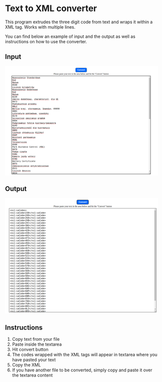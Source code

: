 # Text to XML converter

This program extrudes the three digit code from text and wraps it within a XML tag. Works with multiple lines.

You can find below an example of input and the output as well as instructions on how to use the converter.

## Input

![Input image](https://github.com/VeejayPL/bmw-text-to-xml-converter/blob/main/assets/input.png)

## Output

![Output image](https://github.com/VeejayPL/bmw-text-to-xml-converter/blob/main/assets/output.png)

## Instructions

1. Copy text from your file
2. Paste inside the textarea
3. Hit convert button
4. The codes wrapped with the XML tags will appear in textarea where you have pasted your text
5. Copy the XML
6. If you have another file to be converted, simply copy and paste it over the textarea content
